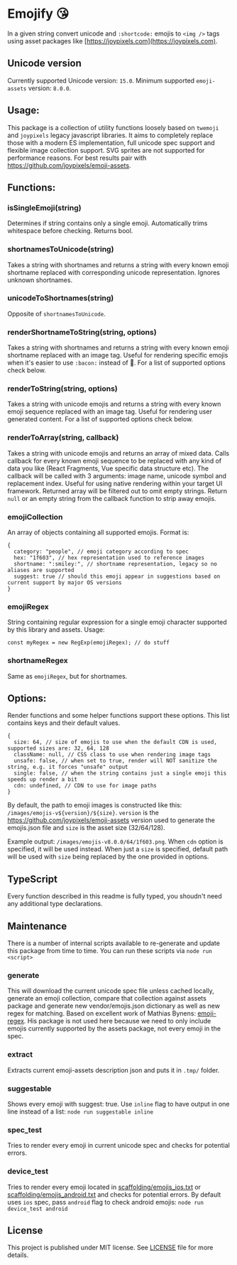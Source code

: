 Emojify 😘
==========

In a given string convert unicode and `:shortcode:` emojis to `<img />` tags using asset packages like [https://joypixels.com](https://joypixels.com).

## Unicode version

Currently supported Unicode version: `15.0`. Minimum supported `emoji-assets` version: `8.0.0`.

## Usage:

This package is a collection of utility functions loosely based on `twemoji` and `joypixels` legacy javascript libraries. It
aims to completely replace those with a modern ES implementation, full unicode spec support and flexible image
collection support. SVG sprites are not supported for performance reasons. For best results pair
with https://github.com/joypixels/emoji-assets.

## Functions:

### isSingleEmoji(string)

Determines if string contains only a single emoji. Automatically trims whitespace before checking. Returns bool.

### shortnamesToUnicode(string)

Takes a string with shortnames and returns a string with every known emoji shortname replaced with corresponding unicode
representation. Ignores unknown shortnames.

### unicodeToShortnames(string)

Opposite of `shortnamesToUnicode`.

### renderShortnameToString(string, options)

Takes a string with shortnames and returns a string with every known emoji shortname replaced with an image tag. Useful
for rendering specific emojis when it's easier to use `:bacon:` instead of 🥓. For a list of supported options check
below.

### renderToString(string, options)

Takes a string with unicode emojis and returns a string with every known emoji sequence replaced with an image tag.
Useful for rendering user generated content. For a list of supported options check below.

### renderToArray(string, callback)

Takes a string with unicode emojis and returns an array of mixed data. Calls callback for every known emoji sequence
to be replaced with any kind of data you like (React Fragments, Vue specific data structure etc).
The callback will be called with 3 arguments: image name, unicode symbol and replacement index. Useful for
using native rendering within your target UI framework. Returned array will be filtered out to omit empty
strings. Return `null` or an empty string from the callback function to strip away emojis.

### emojiCollection

An array of objects containing all supported emojis. Format is:

```
{
  category: "people", // emoji category according to spec
  hex: "1f603", // hex representation used to reference images
  shortname: ":smiley:", // shortname representation, legacy so no aliases are supported
  suggest: true // should this emoji appear in suggestions based on current support by major OS versions
}
```

### emojiRegex

String containing regular expression for a single emoji character supported by this library and assets. Usage:

```
const myRegex = new RegExp(emojiRegex); // do stuff
```

### shortnameRegex

Same as `emojiRegex`, but for shortnames.

## Options:

Render functions and some helper functions support these options. This list contains keys and their default values.

```
{
  size: 64, // size of emojis to use when the default CDN is used, supported sizes are: 32, 64, 128
  className: null, // CSS class to use when rendering image tags
  unsafe: false, // when set to true, render will NOT sanitize the string, e.g. it forces "unsafe" output
  single: false, // when the string contains just a single emoji this speeds up render a bit
  cdn: undefined, // CDN to use for image paths
}
```

By default, the path to emoji images is constructed like this: `/images/emojis-v${version}/${size}`. `version` is
the https://github.com/joypixels/emoji-assets version used to generate the emojis.json file and `size` is the asset
size (32/64/128).

Example output: `/images/emojis-v8.0.0/64/1f603.png`. When `cdn` option is specified, it will be used
instead. When just a `size` is specified, default path will be used with `size` being replaced by the one provided in
options.

## TypeScript

Every function described in this readme is fully typed, you shoudn't need any additional type declarations.

## Maintenance

There is a number of internal scripts available to re-generate and update this package from time to time.
You can run these scripts via `node run <script>`

### generate

This will download the current unicode spec file unless cached locally, generate an emoji collection,
compare that collection against assets package and generate new vendor/emojis.json dictionary as
well as new regex for matching. Based on excellent work of Mathias Bynens: [emoji-regex](https://github.com/mathiasbynens/emoji-regex).
His package is not used here because we need to only include emojis currently supported by the
assets package, not every emoji in the spec.

### extract

Extracts current emoji-assets description json and puts it in `.tmp/` folder.

### suggestable

Shows every emoji with suggest: true. Use `inline` flag to have output in one line instead of a list:
`node run suggestable inline`

### spec_test

Tries to render every emoji in current unicode spec and checks for potential errors.

### device_test

Tries to render every emoji located in [scaffolding/emojis_ios.txt](scaffolding/emojis_ios.txt) or
[scaffolding/emojis_android.txt](scaffolding/emojis_android.txt)
and checks for potential errors. By default uses `ios` spec, pass `android` flag to check android emojis:
`node run device_test android`

## License

This project is published under MIT license. See [LICENSE](LICENSE) file for more details.
